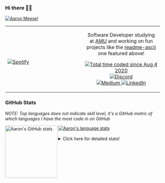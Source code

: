 ### Hi there 👋🏻
[![Aaron Meese!](https://user-images.githubusercontent.com/17814535/88975338-a2aabf00-d27f-11ea-963f-8a19608716b4.png)](https://github.com/ajmeese7/readme-ascii "README ASCII")

<!-- Modified from project here: https://github.com/novatorem/novatorem -->
<table width="100%"> 
  <tr>
  <td width="50%">
      
&nbsp; <br> [![Spotify](https://ajmeese7.vercel.app/api/spotify)](https://open.spotify.com/user/ajmeese)

  </td>
  <td width="50%">
    <p align="center">
    Software Developer studying at <a href="https://www.amu.apus.edu/">AMU</a> and working on fun 
    projects like the <a href="https://github.com/ajmeese7/readme-ascii">readme-ascii</a> one featured above!
    </p>
    <p align="center">
      <a href="https://wakatime.com/@f726891d-3b02-46cd-9b60-e8c59f9e2b14">
        <img src="https://wakatime.com/badge/user/f726891d-3b02-46cd-9b60-e8c59f9e2b14.svg" alt="Total time coded since Aug 4 2020" />
      </a>
      <a href="http://link.aaronmeese.com/discord">
        <img src="https://img.shields.io/badge/discord-ajmeese7%234835-369?style=flat-square&logo=discord&logoColor=white&color=purple" alt="Discord" title="Discord">
      </a>
      <br />
      <a href="https://link.aaronmeese.com/medium">
        <img src="https://img.shields.io/badge/medium-ajmeese7-1DB954?style=flat-square&logo=medium&logoColor=white" alt="Medium" title="Medium">
      </a>
      <a href="https://link.aaronmeese.com/linkedin">
        <img src="https://img.shields.io/badge/linkedIn-aaronmeese-1DB954?style=flat-square&logo=linkedin&logoColor=white&color=blue" alt="LinkedIn" title="LinkedIn">
      </a>
    </p>
  </td>

</table>

[//]: <> (The `&nbsp;` is to have Aphelion take up more space)

### GitHub Stats ###
*NOTE: Top languages does not indicate skill level, it's a GitHub metric of which languages I have the most code in on GitHub*

<a href="https://profile-summary-for-github.com/user/ajmeese7">
  <img align="left" height="170px" src="https://github-readme-stats.vercel.app/api?username=ajmeese7&show_icons=true&line_height=27&count_private=true&include_all_commits=true" alt="Aaron's GitHub stats"/>
  <img src="https://github-readme-stats.vercel.app/api/top-langs/?username=ajmeese7&hide_langs_below=5&layout=compact" alt="Aaron's language stats"/>
</a>

<br />
<br />
<details>
<summary>Click here for detailed stats!</summary>

### :zap: Recent Activity
<!--START_SECTION:activity-->
1. 🗣 Commented on [#1641](https://github.com/Automattic/node-canvas/issues/1641) in [Automattic/node-canvas](https://github.com/Automattic/node-canvas)
2. 💪 Opened PR [#29](https://github.com/imabp/WebTerminal/pull/29) in [imabp/WebTerminal](https://github.com/imabp/WebTerminal)
3. ❗️ Opened issue [#274](https://github.com/1j01/jspaint/issues/274) in [1j01/jspaint](https://github.com/1j01/jspaint)
4. ❗️ Opened issue [#5](https://github.com/rogeriopvl/8bit/issues/5) in [rogeriopvl/8bit](https://github.com/rogeriopvl/8bit)
5. ❌ Closed PR [#2](https://github.com/bonfire-networks/bonfire_data_access_control/pull/2) in [bonfire-networks/bonfire_data_access_control](https://github.com/bonfire-networks/bonfire_data_access_control)
<!--END_SECTION:activity-->

### 🧐 Waka Stats
<!--START_SECTION:waka-->
![Code Time](http://img.shields.io/badge/Code%20Time-634%20hrs%203%20mins-blue)

**🐱 My GitHub Data** 

> 🏆 70 Contributions in the Year 2022
 > 
> 📦 330.5 kB Used in GitHub's Storage 
 > 
> 🚫 Not Opted to Hire
 > 
> 📜 78 Public Repositories 
 > 
> 🔑 21 Private Repositories  
 > 
**I'm an Early 🐤** 

```text
🌞 Morning    226 commits    ███████░░░░░░░░░░░░░░░░░░   29.78% 
🌆 Daytime    286 commits    █████████░░░░░░░░░░░░░░░░   37.68% 
🌃 Evening    231 commits    ███████░░░░░░░░░░░░░░░░░░   30.43% 
🌙 Night      16 commits     ░░░░░░░░░░░░░░░░░░░░░░░░░   2.11%

```
📅 **I'm Most Productive on Sunday** 

```text
Monday       76 commits     ██░░░░░░░░░░░░░░░░░░░░░░░   10.01% 
Tuesday      117 commits    ███░░░░░░░░░░░░░░░░░░░░░░   15.42% 
Wednesday    99 commits     ███░░░░░░░░░░░░░░░░░░░░░░   13.04% 
Thursday     92 commits     ███░░░░░░░░░░░░░░░░░░░░░░   12.12% 
Friday       94 commits     ███░░░░░░░░░░░░░░░░░░░░░░   12.38% 
Saturday     135 commits    ████░░░░░░░░░░░░░░░░░░░░░   17.79% 
Sunday       146 commits    ████░░░░░░░░░░░░░░░░░░░░░   19.24%

```


📊 **This Week I Spent My Time On** 

```text
⌚︎ Time Zone: America/New_York

💬 Programming Languages: 
JavaScript               9 hrs 6 mins        ███████████░░░░░░░░░░░░░░   46.38% 
Markdown                 2 hrs 36 mins       ███░░░░░░░░░░░░░░░░░░░░░░   13.28% 
JSON                     2 hrs 31 mins       ███░░░░░░░░░░░░░░░░░░░░░░   12.9% 
PHP                      1 hr 30 mins        ██░░░░░░░░░░░░░░░░░░░░░░░   7.73% 
Docker                   1 hr 11 mins        █░░░░░░░░░░░░░░░░░░░░░░░░   6.03%

🐱‍💻 Projects: 
karameese.com            10 hrs 13 mins      █████████████░░░░░░░░░░░░   52.13% 
aaronmeese.com           7 hrs 29 mins       █████████░░░░░░░░░░░░░░░░   38.19% 
vault                    1 hr 17 mins        █░░░░░░░░░░░░░░░░░░░░░░░░   6.62% 
workspace                24 mins             ░░░░░░░░░░░░░░░░░░░░░░░░░   2.07% 
raspberrypi              10 mins             ░░░░░░░░░░░░░░░░░░░░░░░░░   0.89%

```

**I Mostly Code in JavaScript** 

```text
JavaScript               31 repos            █████████████░░░░░░░░░░░░   51.67% 
HTML                     8 repos             ███░░░░░░░░░░░░░░░░░░░░░░   13.33% 
Java                     4 repos             █░░░░░░░░░░░░░░░░░░░░░░░░   6.67% 
CSS                      3 repos             █░░░░░░░░░░░░░░░░░░░░░░░░   5.0% 
Python                   3 repos             █░░░░░░░░░░░░░░░░░░░░░░░░   5.0%

```



 Last Updated on 16/01/2022
<!--END_SECTION:waka-->
</details>
